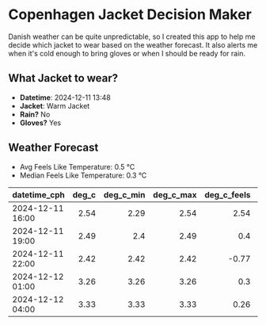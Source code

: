 
# Copenhagen Jacket Decision Maker

Danish weather can be quite unpredictable, so I created this app to help me decide which jacket to wear based on the weather forecast. 
It also alerts me when it's cold enough to bring gloves or when I should be ready for rain.

## What Jacket to wear?

- **Datetime**: 2024-12-11 13:48
- **Jacket**: Warm Jacket
- **Rain?** No
- **Gloves?** Yes

## Weather Forecast
- Avg Feels Like Temperature: 0.5 °C
- Median Feels Like Temperature: 0.3 °C

| datetime_cph     |   deg_c |   deg_c_min |   deg_c_max |   deg_c_feels | weather   | wind   | rain   |
|:-----------------|--------:|------------:|------------:|--------------:|:----------|:-------|:-------|
| 2024-12-11 16:00 |    2.54 |        2.29 |        2.54 |          2.54 | Clouds    | Low    | None   |
| 2024-12-11 19:00 |    2.49 |        2.4  |        2.49 |          0.4  | Clouds    | Low    | None   |
| 2024-12-11 22:00 |    2.42 |        2.42 |        2.42 |         -0.77 | Clouds    | Low    | None   |
| 2024-12-12 01:00 |    3.26 |        3.26 |        3.26 |          0.3  | Clouds    | Low    | None   |
| 2024-12-12 04:00 |    3.33 |        3.33 |        3.33 |          0.26 | Clouds    | Low    | None   |
        